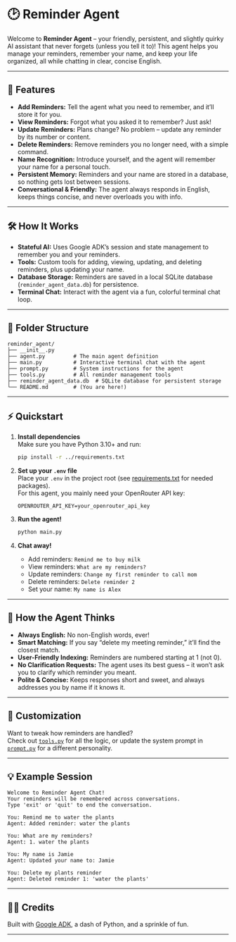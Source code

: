# 🕑 Reminder Agent

Welcome to **Reminder Agent** – your friendly, persistent, and slightly quirky AI assistant that never forgets (unless you tell it to)! This agent helps you manage your reminders, remember your name, and keep your life organized, all while chatting in clear, concise English.

---

## 🚀 Features

- **Add Reminders:** Tell the agent what you need to remember, and it’ll store it for you.
- **View Reminders:** Forgot what you asked it to remember? Just ask!
- **Update Reminders:** Plans change? No problem – update any reminder by its number or content.
- **Delete Reminders:** Remove reminders you no longer need, with a simple command.
- **Name Recognition:** Introduce yourself, and the agent will remember your name for a personal touch.
- **Persistent Memory:** Reminders and your name are stored in a database, so nothing gets lost between sessions.
- **Conversational & Friendly:** The agent always responds in English, keeps things concise, and never overloads you with info.

---

## 🛠️ How It Works

- **Stateful AI:** Uses Google ADK’s session and state management to remember you and your reminders.
- **Tools:** Custom tools for adding, viewing, updating, and deleting reminders, plus updating your name.
- **Database Storage:** Reminders are saved in a local SQLite database (`reminder_agent_data.db`) for persistence.
- **Terminal Chat:** Interact with the agent via a fun, colorful terminal chat loop.

---

## 📂 Folder Structure

```
reminder_agent/
├── __init__.py
├── agent.py         # The main agent definition
├── main.py          # Interactive terminal chat with the agent
├── prompt.py        # System instructions for the agent
├── tools.py         # All reminder management tools
├── reminder_agent_data.db  # SQLite database for persistent storage
└── README.md        # (You are here!)
```

---

## ⚡ Quickstart

1. **Install dependencies**  
   Make sure you have Python 3.10+ and run:
   ```bash
   pip install -r ../requirements.txt
   ```

2. **Set up your `.env` file**  
   Place your `.env` in the project root (see [requirements.txt](../requirements.txt) for needed packages).  
   For this agent, you mainly need your OpenRouter API key:
   ```
   OPENROUTER_API_KEY=your_openrouter_api_key
   ```

3. **Run the agent!**
   ```bash
   python main.py
   ```

4. **Chat away!**  
   - Add reminders: `Remind me to buy milk`
   - View reminders: `What are my reminders?`
   - Update reminders: `Change my first reminder to call mom`
   - Delete reminders: `Delete reminder 2`
   - Set your name: `My name is Alex`

---

## 🧠 How the Agent Thinks

- **Always English:** No non-English words, ever!
- **Smart Matching:** If you say “delete my meeting reminder,” it’ll find the closest match.
- **User-Friendly Indexing:** Reminders are numbered starting at 1 (not 0).
- **No Clarification Requests:** The agent uses its best guess – it won’t ask you to clarify which reminder you meant.
- **Polite & Concise:** Keeps responses short and sweet, and always addresses you by name if it knows it.

---

## 📝 Customization

Want to tweak how reminders are handled?  
Check out [`tools.py`](tools.py) for all the logic, or update the system prompt in [`prompt.py`](prompt.py) for a different personality.

---

## 💡 Example Session

```
Welcome to Reminder Agent Chat!
Your reminders will be remembered across conversations.
Type 'exit' or 'quit' to end the conversation.

You: Remind me to water the plants
Agent: Added reminder: water the plants

You: What are my reminders?
Agent: 1. water the plants

You: My name is Jamie
Agent: Updated your name to: Jamie

You: Delete my plants reminder
Agent: Deleted reminder 1: 'water the plants'
```

---

## 🦸‍♂️ Credits

Built with [Google ADK](https://github.com/google/adk-python), a dash of Python, and a sprinkle of fun.

---
